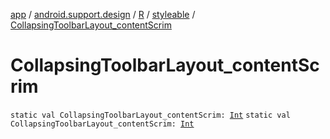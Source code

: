 [app](../../../index.md) / [android.support.design](../../index.md) / [R](../index.md) / [styleable](index.md) / [CollapsingToolbarLayout_contentScrim](.)

# CollapsingToolbarLayout_contentScrim

`static val CollapsingToolbarLayout_contentScrim: `[`Int`](https://kotlinlang.org/api/latest/jvm/stdlib/kotlin/-int/index.html)
`static val CollapsingToolbarLayout_contentScrim: `[`Int`](https://kotlinlang.org/api/latest/jvm/stdlib/kotlin/-int/index.html)